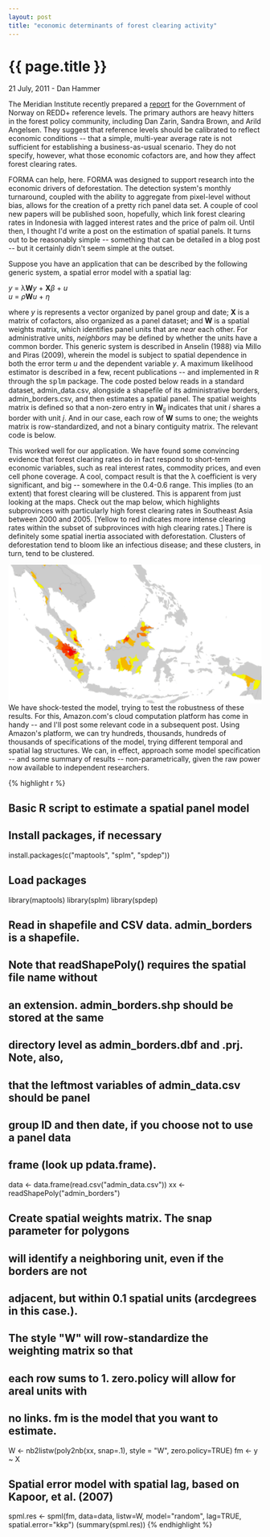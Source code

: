 ```yaml
---
layout: post
title: "economic determinants of forest clearing activity"
---
```


{{ page.title }}
================


<p class="meta">21 July, 2011 - Dan Hammer</p>

The Meridian Institute recently prepared a [report](http://dl.dropbox.com/u/5365589/modalities.pdf) for the Government of Norway on REDD+ reference levels.  The primary authors are heavy hitters in the forest policy community, including Dan Zarin, Sandra Brown, and Arild Angelsen.  They suggest that reference levels should be calibrated to reflect economic conditions -- that a simple, multi-year average rate is not sufficient for establishing a business-as-usual scenario.  They do not specify, however, what those economic cofactors are, and how they affect forest clearing rates.  

FORMA can help, here.  FORMA was designed to support research into the economic drivers of deforestation.  The detection system's monthly turnaround, coupled with the ability to aggregate from pixel-level without bias, allows for the creation of a pretty rich panel data set.  A couple of cool new papers will be published soon, hopefully, which link forest clearing rates in Indonesia with lagged interest rates and the price of palm oil.  Until then, I thought I'd write a post on the estimation of spatial panels.  It turns out to be reasonably simple -- something that can be detailed in a blog post -- but it certainly didn't seem simple at the outset.

Suppose you have an application that can be described by the following generic system, a spatial error model with a spatial lag:

_y_ = &lambda;**W**_y_ + **X**_&beta;_ + _u_ </br>
_u_ = _&rho;_**W**_u_ + _&eta;_</br>

where _y_ is represents a vector organized by panel group and date; **X** is a matrix of cofactors, also organized as a panel dataset; and **W** is a spatial weights matrix, which identifies panel units that are _near_ each other.  For administrative units, _neighbors_ may be defined by whether the units have a common border.  This generic system is described in Anselin (1988) via Millo and Piras (2009), wherein the model is subject to spatial dependence in both the error term _u_ and the dependent variable _y_.  A maximum likelihood estimator is described in a few, recent publications -- and implemented in <font face="courier, bookman">R</font> through the <font face="courier, bookman">splm</font> package.  The code posted below reads in a standard dataset, admin_data.csv, alongside a shapefile of its administrative borders, admin\_borders.csv, and then estimates a spatial panel.  The spatial weights matrix is defined so that a non-zero entry in **W**<sub>*ij*</sub> indicates that unit *i* shares a border with unit *j*.  And in our case, each row of **W** sums to one; the weights matrix is row-standardized, and not a binary contiguity matrix.  The relevant code is below.  

This worked well for our application.  We have found some convincing evidence that forest clearing rates do in fact respond to short-term economic variables, such as real interest rates, commodity prices, and even cell phone coverage.  A cool, compact result is that the &lambda; coefficient is very significant, and big -- somewhere in the 0.4-0.6 range.  This implies (to an extent) that forest clearing will be clustered.  This is apparent from just looking at the maps.  Check out the map below, which highlights subprovinces with particularly high forest clearing rates in Southeast Asia between 2000 and 2005.  [Yellow to red indicates more intense clearing rates within the subset of subprovinces with high clearing rates.]  There is definitely some spatial inertia associated with deforestation.  Clusters of deforestation tend to bloom like an infectious disease; and these clusters, in turn, tend to be clustered.

<img src="/images/clustered2.png" width="580" align="left">

We have shock-tested the model, trying to test the robustness of these results.  For this, Amazon.com's cloud computation platform has come in handy -- and I'll post some relevant code in a subsequent post.  Using Amazon's platform, we can try hundreds, thousands, hundreds of thousands of specifications of the model, trying different temporal and spatial lag structures.  We can, in effect, approach some model specification -- and some summary of results -- non-parametrically, given the raw power now available to independent researchers.  

{% highlight r %}
## Basic R script to estimate a spatial panel model
## Install packages, if necessary
install.packages(c("maptools", "splm", "spdep"))

## Load packages
library(maptools)
library(splm)
library(spdep)

## Read in shapefile and CSV data. admin_borders is a shapefile.
## Note that readShapePoly() requires the spatial file name without
## an extension. admin_borders.shp should be stored at the same
## directory level as admin_borders.dbf and .prj.  Note, also,
## that the leftmost variables of admin_data.csv should be panel
## group ID and then date, if you choose not to use a panel data
## frame (look up pdata.frame).
data <- data.frame(read.csv("admin_data.csv"))
xx <- readShapePoly("admin_borders")

## Create spatial weights matrix.  The snap parameter for polygons
## will identify a neighboring unit, even if the borders are not 
## adjacent, but within 0.1 spatial units (arcdegrees in this case.).
## The style "W" will row-standardize the weighting matrix so that
## each row sums to 1.  zero.policy will allow for areal units with
## no links.  fm is the model that you want to estimate.
W <- nb2listw(poly2nb(xx, snap=.1), style = "W", zero.policy=TRUE)
fm <- y ~ X

## Spatial error model with spatial lag, based on Kapoor, et al. (2007)
spml.res <- spml(fm, data=data, listw=W, 
                     model="random", lag=TRUE, spatial.error="kkp")
(summary(spml.res))
{% endhighlight %}
